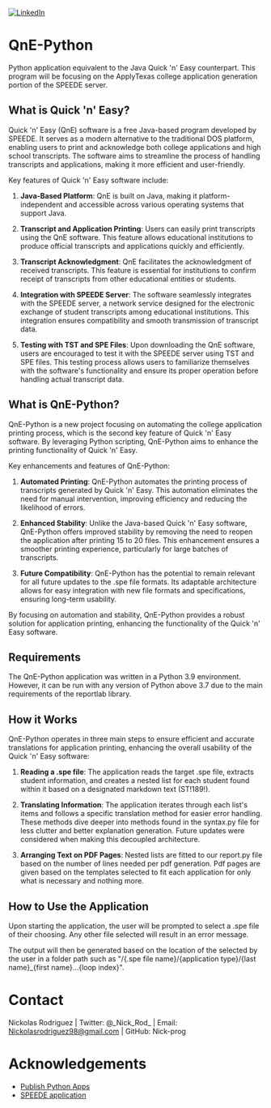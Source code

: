 [![LinkedIn][linkedin-shield]][linkedin-url]

# QnE-Python
 Python application equivalent to the Java Quick 'n' Easy counterpart. This program will be focusing on the ApplyTexas college application generation portion of the SPEEDE server.

## What is Quick 'n' Easy?

Quick 'n' Easy (QnE) software is a free Java-based program developed by SPEEDE. It serves as a modern alternative to the traditional DOS platform, enabling users to print and acknowledge both college applications and high school transcripts. The software aims to streamline the process of handling transcripts and applications, making it more efficient and user-friendly.

Key features of Quick 'n' Easy software include:

1. **Java-Based Platform**: QnE is built on Java, making it platform-independent and accessible across various operating systems that support Java.

2. **Transcript and Application Printing**: Users can easily print transcripts using the QnE software. This feature allows educational institutions to produce official transcripts and applications quickly and efficiently.

3. **Transcript Acknowledgment**: QnE facilitates the acknowledgment of received transcripts. This feature is essential for institutions to confirm receipt of transcripts from other educational entities or students.

4. **Integration with SPEEDE Server**: The software seamlessly integrates with the SPEEDE server, a network service designed for the electronic exchange of student transcripts among educational institutions. This integration ensures compatibility and smooth transmission of transcript data.

5. **Testing with TST and SPE Files**: Upon downloading the QnE software, users are encouraged to test it with the SPEEDE server using TST and SPE files. This testing process allows users to familiarize themselves with the software's functionality and ensure its proper operation before handling actual transcript data.

## What is QnE-Python?

QnE-Python is a new project focusing on automating the college application printing process, which is the second key feature of Quick 'n' Easy software. By leveraging Python scripting, QnE-Python aims to enhance the printing functionality of Quick 'n' Easy.

Key enhancements and features of QnE-Python:

1. **Automated Printing**: QnE-Python automates the printing process of transcripts generated by Quick 'n' Easy. This automation eliminates the need for manual intervention, improving efficiency and reducing the likelihood of errors.

2. **Enhanced Stability**: Unlike the Java-based Quick 'n' Easy software, QnE-Python offers improved stability by removing the need to reopen the application after printing 15 to 20 files. This enhancement ensures a smoother printing experience, particularly for large batches of transcripts.

3. **Future Compatibility**: QnE-Python has the potential to remain relevant for all future updates to the .spe file formats. Its adaptable architecture allows for easy integration with new file formats and specifications, ensuring long-term usability.

By focusing on automation and stability, QnE-Python provides a robust solution for application printing, enhancing the functionality of the Quick 'n' Easy software.

## Requirements

The QnE-Python application was written in a Python 3.9 environment. However, it can be run with any version of Python above 3.7 due to the main requirements of the reportlab library.

## How it Works

QnE-Python operates in three main steps to ensure efficient and accurate translations for application printing, enhancing the overall usability of the Quick 'n' Easy software:

1. **Reading a .spe file**: The application reads the target .spe file, extracts student information, and creates a nested list for each student found within it based on a designated markdown text (ST!189!).

2. **Translating Information**: The application iterates through each list's items and follows a specific translation method for easier error handling. These methods dive deeper into methods found in the syntax.py file for less clutter and better explanation generation. Future updates were considered when making this decoupled architecture.

3. **Arranging Text on PDF Pages**: Nested lists are fitted to our report.py file based on the number of lines needed per pdf generation. Pdf pages are given based on the templates selected to fit each application for only what is necessary and nothing more.

## How to Use the Application

Upon starting the application, the user will be prompted to select a .spe file of their choosing. Any other file selected will result in an error message.

The output will then be generated based on the location of the selected by the user in a folder path such as "/{.spe file name}/{application type}/{last name}_{first name}...{loop index}".

# Contact
Nickolas Rodriguez | Twitter: @\_Nick_Rod_ | Email: Nickolasrodriguez98@gmail.com | GitHub: Nick-prog

# Acknowledgements
* [Publish Python Apps](https://gist.github.com/ForgottenUmbrella/ce6ecd8983e76f6d8ef47e07240eb4ac)
* [SPEEDE application](https://www.speedeserver.org/using-speede/)

<!--MARKDOWN LINKS & IMAGES -->
 [linkedin-shield]: https://img.shields.io/badge/-LinkedIn-black.svg?style=for-the-badge&logo=linkedin&colorB=555
 [linkedin-url]: https://linkedin.com/in/nickolas-rodriguez-392498197/
 
